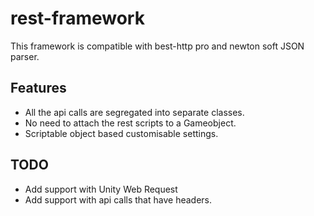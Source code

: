 # rest-framework
This framework is compatible with best-http pro and newton soft JSON parser. 


## Features
- All the api calls are segregated into separate classes.
- No need to attach the rest scripts to a Gameobject.
- Scriptable object based customisable settings.

## TODO
- Add support with Unity Web Request
- Add support with api calls that have headers.
